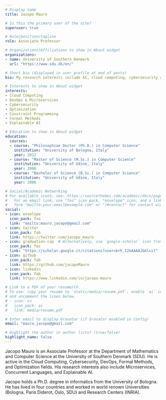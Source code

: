 ```yaml
---
# Display name
title: Jacopo Mauro

# Is this the primary user of the site?
superuser: true

# Role/position/tagline
role: Associate Professor

# Organizations/Affiliations to show in About widget
organizations:
- name: University of Southern Denmark
  url: "https://www.sdu.dk/en/"

# Short bio (displayed in user profile at end of posts)
bio: My research interests include AI, cloud computing, cybersecurity and optimization.

# Interests to show in About widget
interests:
- Cloud Computing
- DevOps & Microservices
- Cybersecurity
- Optimization
- Constraint Programming
- Formal Methods
- Explainable AI

# Education to show in About widget
education:
  courses:
  - course: "Philosophiae Doctor (Ph.D.) in Computer Science"
    institution: "University of Bologna, Italy"
    year: 2012
  - course: "Master of Science (M.Sc.) in Computer Science"
    institution: "University of Udine, Italy"
    year: 2008
  - course: "Bachelor of Science (B.Sc.) in Computer Science"
    institution: "University of Udine, Italy"
    year: 2006

# Social/Academic Networking
# For available icons, see: https://sourcethemes.com/academic/docs/page-builder/#icons
#   For an email link, use "fas" icon pack, "envelope" icon, and a link in the
#   form "mailto:your-email@example.com" or "/#contact" for contact widget.
social:
- icon: envelope
  icon_pack: fas
  link: "mailto:mauro.jacopo@gmail.com"
- icon: twitter
  icon_pack: fab
  link: https://twitter.com/jacopo_mauro
- icon: graduation-cap  # Alternatively, use `google-scholar` icon from `ai` icon pack
  icon_pack: fas
  link: "https://scholar.google.it/citations?user=brh_I2kAAAAJ&hl=it"
- icon: github
  icon_pack: fab
  link: https://github.com/jacopoMauro
- icon: linkedin
  icon_pack: fab
  link: https://www.linkedin.com/in/jacopo-mauro

# Link to a PDF of your resume/CV.
# To use: copy your resume to `static/media/resume.pdf`, enable `ai` icons in `params.toml`, 
# and uncomment the lines below.
# - icon: cv
#   icon_pack: ai
#   link: media/resume.pdf

# Enter email to display Gravatar (if Gravatar enabled in Config)
email: "mauro.jacopo@gmail.com"

# Highlight the author in author lists? (true/false)
highlight_name: false
---
```


Jacopo Mauro is an Associate Professor at the Department of Mathematics
and Computer Science at the University of Southern Denmark (SDU). He is active in
the Cloud Computing, Cybersecurity, DevOps, Formal Methods, and Optimization fields. His
research interests also include Microservices, Concurrent
Languages, and Explainable AI.

Jacopo holds a Ph.D. degree in informatics from the University of Bologna. He
has lived in four countries and worked in world renown Universities (Bologna,
Paris Diderot, Oslo, SDU) and Research Centers (INRIA).
